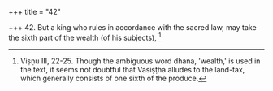 +++
title = "42"

+++
42. But a king who rules in accordance with the sacred law, may take the sixth part of the wealth (of his subjects), [^30] 


[^30]:  Viṣṇu III, 22-25. Though the ambiguous word dhana, 'wealth,' is used in the text, it seems not doubtful that Vasiṣṭha alludes to the land-tax, which generally consists of one sixth of the produce.
